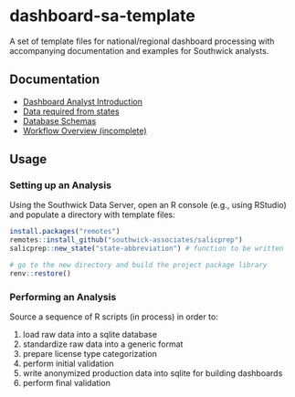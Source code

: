 # dashboard-sa-template

A set of template files for national/regional dashboard processing with accompanying documentation and examples for Southwick analysts.

## Documentation

- [Dashboard Analyst Introduction](github_vignettes/dashboard-overview.md)
- [Data required from states](github_vignettes/data-required.md)
- [Database Schemas](github_vignettes/data-schema.md)
- [Workflow Overview (incomplete)](github_vignettes/workflow-overview.md)
    
## Usage

### Setting up an Analysis

Using the Southwick Data Server, open an R console (e.g., using RStudio) and populate a directory with template files:

```r
install.packages("remotes")
remotes::install_github("southwick-associates/salicprep")
salicprep::new_state("state-abbreviation") # function to be written

# go to the new directory and build the project package library
renv::restore()
```

### Performing an Analysis

Source a sequence of R scripts (in process) in order to:

1. load raw data into a sqlite database
2. standardize raw data into a generic format
3. prepare license type categorization
4. perform initial validation
5. write anonymized production data into sqlite for building dashboards
6. perform final validation

